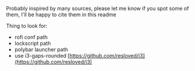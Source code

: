 Probably inspired by many sources, please let me know if you spot some of them, I'll be happy to cite them in this readme

Thing to look for:
* rofi conf path
* lockscript path
* polybar launcher path
* use i3-gaps-rounded [https://github.com/resloved/i3](https://github.com/resloved/i3)
